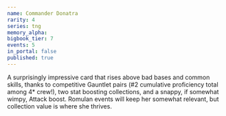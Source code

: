 ```yaml
---
name: Commander Donatra
rarity: 4
series: tng
memory_alpha:
bigbook_tier: 7
events: 5
in_portal: false
published: true
---
```


A surprisingly impressive card that rises above bad bases and common skills, thanks to competitive Gauntlet pairs (#2 cumulative proficiency total among 4* crew!), two stat boosting collections, and a snappy, if somewhat wimpy, Attack boost. Romulan events will keep her somewhat relevant, but collection value is where she thrives.
